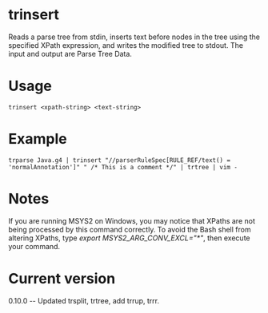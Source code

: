 # trinsert

Reads a parse tree from stdin, inserts text before
nodes in the tree using
the specified XPath expression, and writes the modified tree
to stdout. The input and output are Parse Tree Data.

# Usage

    trinsert <xpath-string> <text-string>

# Example

    trparse Java.g4 | trinsert "//parserRuleSpec[RULE_REF/text() = 'normalAnnotation']" " /* This is a comment */" | trtree | vim -

# Notes

If you are running MSYS2 on Windows, you may notice that XPaths are not being
processed by this command correctly. To avoid the Bash shell from altering
XPaths, type _export MSYS2_ARG_CONV_EXCL="*"_, then execute your command.

# Current version

0.10.0 -- Updated trsplit, trtree, add trrup, trrr.
